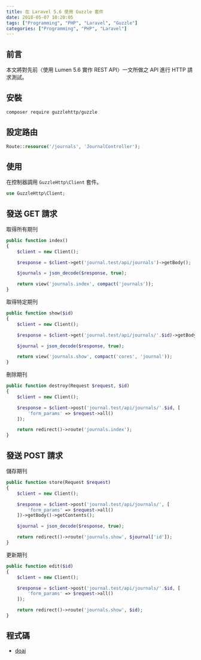```yaml
---
title: 在 Laravel 5.6 使用 Guzzle 套件
date: 2018-05-07 10:20:05
tags: ["Programming", "PHP", "Laravel", "Guzzle"]
categories: ["Programming", "PHP", "Laravel"]
---
```


## 前言

本文將對先前〈使用 Lumen 5.6 實作 REST API〉一文所做之 API 進行 HTTP 請求測試。

## 安裝

```bash
composer require guzzlehttp/guzzle
```

## 設定路由

```php
Route::resource('/journals', 'JournalController');
```

## 使用

在控制器調用 `GuzzleHttp\Client` 套件。

```php
use GuzzleHttp\Client;
```

## 發送 GET 請求

取得所有期刊

```php
public function index()
{
    $client = new Client();

    $response = $client->get('journal.test/api/journals')->getBody();

    $journals = json_decode($response, true);

    return view('journals.index', compact('journals'));
}
```

取得特定期刊

```php
public function show($id)
{
    $client = new Client();

    $response = $client->get('journal.test/api/journals/'.$id)->getBody();

    $journal = json_decode($response, true);

    return view('journals.show', compact('cores', 'journal'));
}
```

刪除期刊

```php
public function destroy(Request $request, $id)
{
    $client = new Client();

    $response = $client->post('journal.test/api/journals/'.$id, [
        'form_params' => $request->all()
    ]);

    return redirect()->route('journals.index');
}
```

## 發送 POST 請求

儲存期刊

```php
public function store(Request $request)
{
    $client = new Client();

    $response = $client->post('journal.test/api/journals/', [
        'form_params' => $request->all()
    ])->getBody()->getContents();

    $journal = json_decode($response, true);

    return redirect()->route('journals.show', $journal['id']);
}
```

更新期刊

```php
public function edit($id)
{
    $client = new Client();

    $response = $client->post('journal.test/api/journals/'.$id, [
        'form_params' => $request->all()
    ]);

    return redirect()->route('journals.show', $id);
}
```

## 程式碼

- [doaj](https://github.com/memochou1993/doaj)
